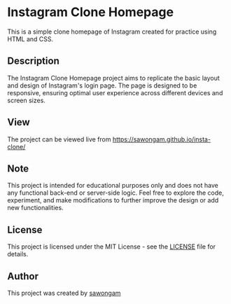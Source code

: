 # Instagram Clone Homepage
This is a simple clone homepage of Instagram created for practice using HTML and CSS.

## Description
The Instagram Clone Homepage project aims to replicate the basic layout and design of Instagram's login page. The page is designed to be responsive, ensuring optimal user experience across different devices and screen sizes.

## View
The project can be viewed live from https://sawongam.github.io/insta-clone/

## Note
This project is intended for educational purposes only and does not have any functional back-end or server-side logic.
Feel free to explore the code, experiment, and make modifications to further improve the design or add new functionalities.

## License

This project is licensed under the MIT License - see the [LICENSE](LICENSE) file for details.

## Author

This project was created by [sawongam](https://github.com/sawongam)
